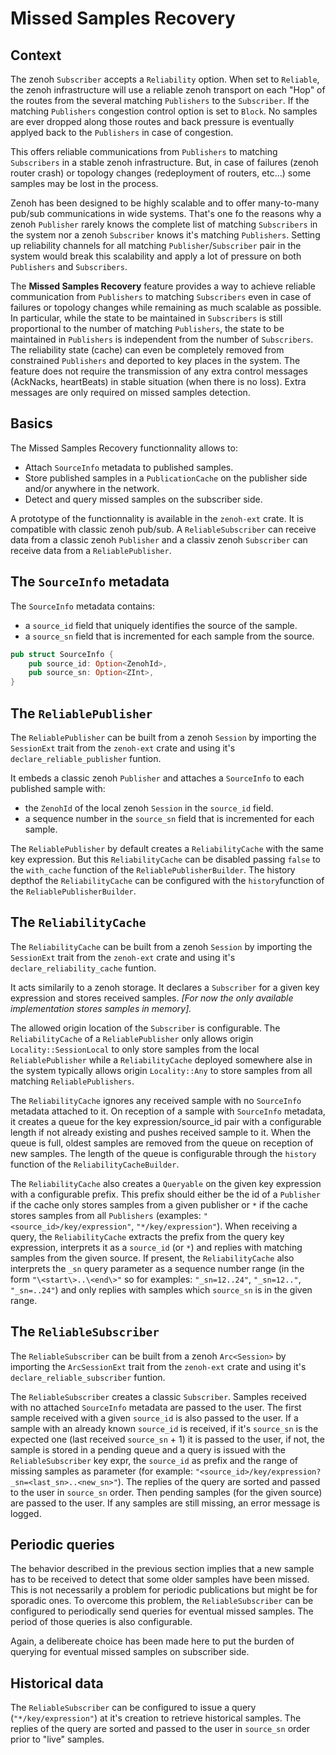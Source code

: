 # Missed Samples Recovery

## Context

The zenoh `Subscriber` accepts a `Reliability` option. When set to `Reliable`, the zenoh infrastructure will use a reliable zenoh transport on each "Hop" of the routes from the several matching `Publishers` to the `Subscriber`. If the matching `Publishers` congestion control option is set to `Block`. No samples are ever dropped along those routes and back pressure is eventually applyed back to the `Publishers` in case of congestion. 

This offers reliable communications from `Publishers` to matching `Subscribers` in a stable zenoh infrastructure. But, in case of failures (zenoh router crash) or topology changes (redeployment of routers, etc...) some samples may be lost in the process. 

Zenoh has been designed to be highly scalable and to offer many-to-many pub/sub communications in wide systems. That's one fo the reasons why a zenoh `Publisher` rarely knows the complete list of matching `Subscribers` in the system nor a zenoh `Subscriber` knows it's matching `Publishers`. Setting up reliability channels for all matching `Publisher`/`Subscriber` pair in the system would break this scalability and apply a lot of pressure on both `Publishers` and `Subscribers`.

The **Missed Samples Recovery** feature provides a way to achieve reliable communication from `Publishers` to matching `Subscribers` even in case of failures or topology changes while remaining as much scalable as possible. In particular, while the state to be maintained in `Subscribers` is still proportional to the number of matching `Publishers`, the state to be maintained in `Publishers` is independent from the number of `Subscribers`. The reliability state (cache) can even be completely removed from constrained `Publishers` and deported to key places in the system. The feature does not require the transmission of any extra control messages (AckNacks, heartBeats) in stable situation (when there is no loss). Extra messages are only required on missed samples detection.

## Basics

The Missed Samples Recovery functionnality allows to: 

* Attach `SourceInfo` metadata to published samples.
* Store published samples in a `PublicationCache` on the publisher side and/or anywhere in the network.
* Detect and query missed samples on the subscriber side.

A prototype of the functionnality is available in the `zenoh-ext` crate. It is compatible with classic zenoh pub/sub. A `ReliableSubscriber` can receive data from a classic zenoh `Publisher` and a classiv zenoh `Subscriber` can receive data from a `ReliablePublisher`.

## The `SourceInfo` metadata

The `SourceInfo` metadata contains: 
* a `source_id` field that uniquely identifies the source of the sample.
* a `source_sn` field that is incremented for each sample from the source.

```rust
pub struct SourceInfo {
    pub source_id: Option<ZenohId>,
    pub source_sn: Option<ZInt>,
}
```

## The `ReliablePublisher`

The `ReliablePublisher` can be built from a zenoh `Session` by importing the `SessionExt` trait from the `zenoh-ext` crate and using it's `declare_reliable_publisher` funtion.

It embeds a classic zenoh `Publisher` and attaches a `SourceInfo` to each published sample with:
* the `ZenohId` of the local zenoh `Session` in the `source_id` field.
* a sequence number in the `source_sn` field that is incremented for each sample.

The `ReliablePublisher` by default creates a `ReliabilityCache` with the same key expression. But this `ReliabilityCache` can be disabled passing `false` to the `with_cache` function of the `ReliablePublisherBuilder`.
The history depthof the `ReliabilityCache` can be configured with the `history`function of the `ReliablePublisherBuilder`.

## The `ReliabilityCache`

The `ReliabilityCache` can be built from a zenoh `Session` by importing the `SessionExt` trait from the `zenoh-ext` crate and using it's `declare_reliability_cache` funtion.

It acts similarily to a zenoh storage. It declares a `Subscriber` for a given key expression and stores received samples. *[For now the only available implementation stores samples in memory].*

The allowed origin location of the `Subscriber` is configurable. The `ReliabilityCache` of a `ReliablePublisher`  only allows origin `Locality::SessionLocal` to only store samples from the local `ReliablePublisher` while a `ReliabilityCache` deployed somewhere alse in the system typically allows origin `Locality::Any` to store samples from all matching `ReliablePublishers`.

The `ReliabilityCache` ignores any received sample with no `SourceInfo` metadata attached to it. On reception of a sample with `SourceInfo` metadata, it creates a queue for the key expression/source_id pair with a configurable length if not already existing and pushes received sample to it. When the queue is full, oldest samples are removed from the queue on reception of new samples. The length of the queue is configurable through the `history` function of the `ReliabilityCacheBuilder`. 

The `ReliabilityCache` also creates a `Queryable` on the given key expression with a configurable prefix. This prefix should either be the id of a `Publisher` if the cache only stores samples from a given publisher or `*` if the cache stores samples from all `Publishers` (examples: `"<source_id>/key/expression"`, `"*/key/expression"`). When receiving a query, the `ReliabilityCache` extracts the prefix from the query key expression, interprets it as a `source_id` (or `*`) and replies with matching samples from the given source. If present, the `ReliabilityCache` also interprets the `_sn` query parameter as a sequence number range (in the form `"\<start\>..\<end\>"` so for examples: `"_sn=12..24"`, `"_sn=12.."`, `"_sn=..24"`) and only replies with samples which `source_sn` is in the given range.

## The `ReliableSubscriber`

The `ReliableSubscriber` can be built from a zenoh `Arc<Session>` by importing the `ArcSessionExt` trait from the `zenoh-ext` crate and using it's `declare_reliable_subscriber` funtion.

The `ReliableSubscriber` creates a classic `Subscriber`. Samples received with no attached `SourceInfo` metadata are passed to the user. The first sample received with a given `source_id` is also passed to the user. If a sample with an already known `source_id` is received, if it's `source_sn` is the expected one (last received `source_sn` + 1) it is passed to the user, if not, the sample is stored in a pending queue and a query is issued with the `ReliableSubscriber` key expr, the `source_id` as prefix and the range of missing samples as parameter (for example: `"<source_id>/key/expression?_sn=<last_sn>..<new_sn>"`). The replies of the query are sorted and passed to the user in `source_sn` order. Then pending samples (for the given source) are passed to the user. If any samples are still missing, an error message is logged.

## Periodic queries

The behavior described in the previous section implies that a new sample has to be received to detect that some older samples have been missed. This is not necessarily a problem for periodic publications but might be for sporadic ones. To overcome this problem, the `ReliableSubscriber` can be configured to periodically send queries for eventual missed samples. The period of those queries is also configurable. 

Again, a delibereate choice has been made here to put the burden of querying for eventual missed samples on subscriber side.

## Historical data

The `ReliableSubscriber` can be configured to issue a query (`"*/key/expression"`) at it's creation to retrieve historical samples. The replies of the query are sorted and passed to the user in `source_sn` order prior to "live" samples.